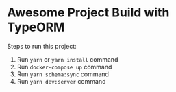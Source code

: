 # Awesome Project Build with TypeORM

Steps to run this project:

1. Run `yarn` or `yarn install` command
2. Run `docker-compose up` command
3. Run `yarn schema:sync` command
4. Run `yarn dev:server` command
